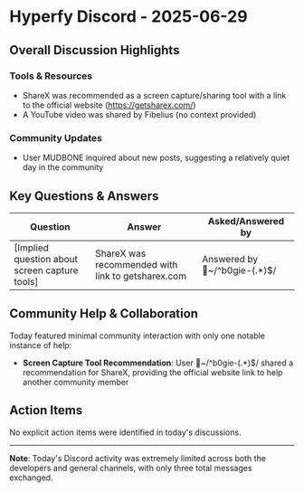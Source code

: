 # Hyperfy Discord - 2025-06-29

## Overall Discussion Highlights

### Tools & Resources
- ShareX was recommended as a screen capture/sharing tool with a link to the official website (https://getsharex.com/)
- A YouTube video was shared by Fibelius (no context provided)

### Community Updates
- User MUDBONE inquired about new posts, suggesting a relatively quiet day in the community

## Key Questions & Answers

| Question | Answer | Asked/Answered by |
|----------|--------|-------------------|
| [Implied question about screen capture tools] | ShareX was recommended with link to getsharex.com | Answered by ᲼~/^b0gie-(.*)$/ |

## Community Help & Collaboration

Today featured minimal community interaction with only one notable instance of help:

- **Screen Capture Tool Recommendation**: User ᲼~/^b0gie-(.*)$/ shared a recommendation for ShareX, providing the official website link to help another community member

## Action Items

No explicit action items were identified in today's discussions.

---

**Note**: Today's Discord activity was extremely limited across both the developers and general channels, with only three total messages exchanged.